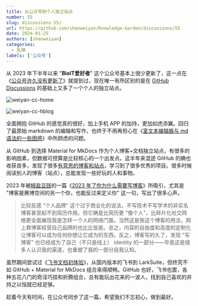```yaml
---
title: 从公众号到个人独立站点
number: 55
slug: discussions-55/
url: https://github.com/shenweiyan/Knowledge-Garden/discussions/55
date: 2024-01-25
authors: [shenweiyan]
categories: 
  - 乱弹
labels: ['公众号']
---
```


从 2023 年下半年以来 "**BioIT爱好者**" 这个公众号基本上很少更新了，这一点在《[公众号许久没有更新了](https://github.com/shenweiyan/Knowledge-Garden/discussions/28)》就提到过，现在唯一有所区别的是在 [GitHub Discussions](https://github.com/shenweiyan/Knowledge-Garden/discussions/) 的基础上又多了一个个人的独立站点。

<!-- more -->

![weiyan-cc-home](https://shub.weiyan.tech/kgarden/2024/01/weiyan-cc-home.png)

![weiyan-cc-hblog](https://shub.weiyan.tech/kgarden/2024/01/weiyan-cc-blog.png)

全面拥抱 GitHub 的感觉真的很好，加上手机 APP 的加持，更加如虎添翼。回归了最原始 markdown 的编辑和写作，也终于不用再担心在《[富文本编辑器与 md 语法的一些困惑](https://github.com/shenweiyan/Knowledge-Garden/discussions/26)》中所顾虑的问题。

从 GitHub 到选择 Material for MkDocs 作为个人博客+文档独立站点，有很多的影响因素，但数据可控算是比较核心的一个出发点。这半年来混迹 GitHub 的确也收获良多，发现了很多[有意思的博客和站点](https://github.com/shenweiyan/Knowledge-Garden/discussions/41)，学习到了很多优秀的项目。很多时候阅读别人的博客（站点），总能发现一些好玩的人和事物。

2023 年被[椒盐豆豉](https://blog.douchi.space/)的一篇《[2023 年了你为什么需要写博客](https://blog.douchi.space/2023-why-you-need-a-blog/)》所吸引，尤其是 "博客是赛博空间的另一个你，也能反过来定义你" 这一句，写出了很多心声。

> 比较反感 "个人品牌" 这个过于商业化的说法，不写技术不写学术的非实名博客甚至起不到简历作用。但它确是比简历更 "像个人"，比碎片化社交网络更全面展现我是怎样一个人的网络门面。当然这是我这个博客的用法，网上靠博客经营自己品牌的也比比皆是。总之，内容的自由度和高度的定制化让博客可以成为任何你想让它成为的东西。反之，博客写的久了，发现 "写博客" 也已经成为了自己（不只是线上） identity 的一部分——毕竟这是很多人认识我的渠道，也重塑了我的一部分自我认知。

虽然期间尝试过《[飞书文档初体验](https://github.com/shenweiyan/Knowledge-Garden/discussions/11)》，从国内版本的飞书到 LarkSuite，但终究不如 GitHub + Material for MkDocs 组合来得顺畅。GitHub 也好，飞书也罢，各种五花八门的奇淫巧技和折腾组合，总有能玩出花来的一波人，找到自己喜欢的并持之以恒就已经足够。

趁着今天有时间，在公众号同步了这一篇，希望我们不忘初心，做到最好。

<script src="https://giscus.app/client.js"
	data-repo="shenweiyan/Knowledge-Garden"
	data-repo-id="R_kgDOKgxWlg"
	data-mapping="number"
	data-term="55"
	data-reactions-enabled="1"
	data-emit-metadata="0"
	data-input-position="bottom"
	data-theme="light"
	data-lang="zh-CN"
	crossorigin="anonymous"
	async>
</script>
